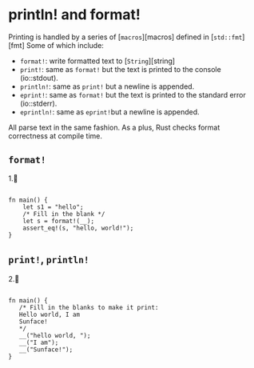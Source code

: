 # println! and format!
Printing is handled by a series of [`macros`][macros] defined in [`std::fmt`][fmt]
Some of which include:

* `format!`: write formatted text to [`String`][string]
* `print!`: same as `format!` but the text is printed to the console (io::stdout).
* `println!`: same as `print!` but a newline is appended.
* `eprint!`: same as `format!` but the text is printed to the standard error (io::stderr).
* `eprintln!`: same as `eprint!`but a newline is appended.

All parse text in the same fashion. As a plus, Rust checks format correctness at compile time.

## `format!`
1.🌟
```rust,editable

fn main() {
    let s1 = "hello";
    /* Fill in the blank */
    let s = format!(__);
    assert_eq!(s, "hello, world!");
}
```

## `print!`, `println!`
2.🌟
```rust,editable

fn main() {
   /* Fill in the blanks to make it print:
   Hello world, I am 
   Sunface!
   */
   __("hello world, ");
   __("I am");
   __("Sunface!");
}
```
